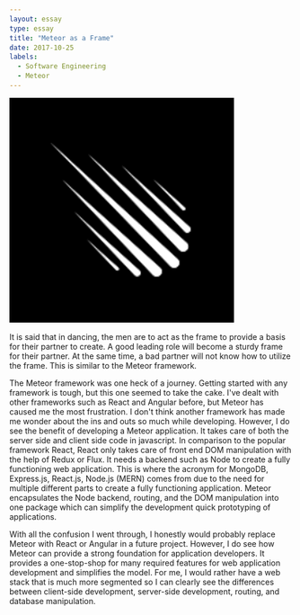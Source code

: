 ```yaml
---
layout: essay
type: essay
title: "Meteor as a Frame"
date: 2017-10-25
labels:
  - Software Engineering
  - Meteor
---
```


<img class="ui small right floated spaced image" src="../images/blackmeteor.png">

It is said that in dancing, the men are to act as the frame to provide a basis for their partner to create. A good leading role will become a sturdy frame for their partner. At the same time, a bad partner will not know how to utilize the frame. This is similar to the Meteor framework.

The Meteor framework was one heck of a journey. Getting started with any framework is tough, but this one seemed to take the cake. I've dealt with other frameworks such as React and Angular before, but Meteor has caused me the most frustration. I don't think another framework has made me wonder about the ins and outs so much while developing. However, I do see the benefit of developing a Meteor application. It takes care of both the server side and client side code in javascript. In comparison to the popular framework React, React only takes care of front end DOM manipulation with the help of Redux or Flux. It needs a backend such as Node to create a fully functioning web application. This is where the acronym  for MongoDB, Express.js, React.js, Node.js (MERN) comes from due to the need for multiple different parts to create a fully functioning application. Meteor encapsulates the Node backend, routing, and the DOM manipulation into one package which can simplify the development quick prototyping of applications.

With all the confusion I went through, I honestly would probably replace Meteor with React or Angular in a future project. However, I do see how Meteor can provide a strong foundation for application developers. It provides a one-stop-shop for many required features for web application development and simplifies the model. For me, I would rather have a web stack that is much more segmented so I can clearly see the differences between client-side development, server-side development, routing, and database manipulation.
